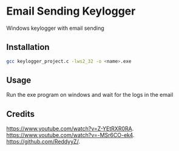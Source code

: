 # Email Sending Keylogger

Windows keylogger with email sending

## Installation

```bash
gcc keylogger_project.c -lws2_32 -o <name>.exe
```

## Usage

Run the exe program on windows and wait for the logs in the email

## Credits

https://www.youtube.com/watch?v=Z-YEtRXR0RA.
https://www.youtube.com/watch?v=-MSr6CO-ek4.
https://github.com/ReddyyZ/.

